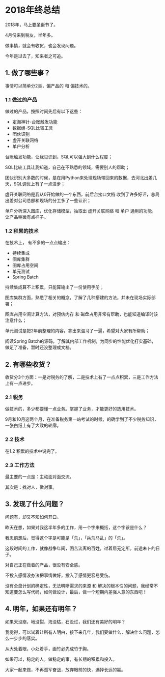 # 2018年终总结

2018年，马上要圣诞节了。

4月份来到税友，半年多。

做事情，就会有收货，也会发现问题。

今年是过去了，知来者之可追。


## 1. 做了哪些事？

事情可以简单分2类，偏产品的 和 偏技术的。

### 1.1 做过的产品

做过的产品，按照时间先后有以下这些：

- 定海神针-台账触发功能
- 数据组-SQL比较工具
- 团伙识别
- 虚开关联网络
- 单户分析

台账触发功能，让我见识到，SQL可以强大到什么程度；

SQL比较工具让我知道，自己在不熟悉的领域，需要别人的帮助；

团伙识别大多数的时候，是在用Python来处理现场带回来的数据，去河北出差几天，SQL调优上有了一点进步；

虚开关联网络是我从0开始做的一个东西，前后台接口文档 收到了许多好评，总局出差对公司总部和现场的分工多了一些认识；

单户分析深入图库，优化存储模型，抽取出 虚开关联网络 和 单户 通用的功能，让产品稍微有点样子。

### 1.2 积累的技术

在技术上， 有不多的一点点输出：

- 持续集成
- 图库集群
- 图库占用空间
- 单元测试
- Spring Batch

持续集成算不上积累，只能算输出了一份使用手册；

图库集群方面，熟悉了相关的概念，了解了几种搭建的方法，并未在现场实际部署；

图库占用空间计算方法，对预估内存 和 磁盘占用非常有帮助，也能知道编译时该注意什么；

单元测试是把2年前整理的内容，拿出来温习了一遍，希望对大家有所帮助；

阅读Spring Batch的源码，了解其内部工作机制，为同步的性能优化打实基础，做足了准备，暂时还没整理成文档。


## 2. 有哪些收货？

收货分3个方面：一是对税务的了解，二是技术上有了一点点积累，三是工作方法上有一点进步。

### 2.1 税务

做技术的，多少都要懂一点业务。掌握了业务，才能更好的选用技术。

9月和10月这两个月，在准备税务第一站考试的时候，的确学到了不少税务知识，一张白纸上有了大致的轮廓。

### 2.2 技术

在1.2 积累的技术中说完了。

### 2.3 工作方法

最主要的一点是：主动面对面交流。

其次是：找对人，做对事。


## 3. 发现了什么问题？

问题有，却又不知如何开口。

昨天在想，如果对我这半年多的工作，用一个字来概括，这个字该是什么？

我思前想后，觉得这个字是可能是「荒」，「兵荒马乱」的「荒」。

这段时间的工作，就像战争年间，困苦流离的百姓，过着居无定所，前途未卜的日子。

对自己正在做着的产品，很没有安全感。

不投入感情没办法把事情做好，投入了感情更容易受伤。

没有全盘计划的确定性，无法明晰需求的来源 和 解决的根本性的问题，我经常不知道要怎么写代码，如何做设计，最后，做一个短期内差强人意的东西吧！


## 4. 明年，如果还有明年？

如果天没崩，地没裂，海没枯，石没烂，我们还有美好的明年？

我觉得，可以试着让所有人明白，接下来几年，我们要做什么，解决什么问题，怎么一步步的落实。

从大处着眼，小处着手，画竹必先成竹于胸。

如果可以，稳定的人，做稳定的事，有长期的积累和投入。

大家一起来做，不再孤军奋战，放弃眼前的快，选择长远的赢。
